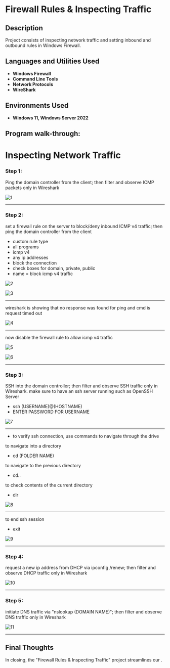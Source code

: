 <h1>Firewall Rules & Inspecting Traffic</h1>

 ### [ ]()

<h2>Description</h2>
Project consists of inspecting network traffic and setting inbound and outbound rules in Windows Firewall.
<br />


<h2>Languages and Utilities Used</h2>

- <b>Windows Firewall</b>
- <b>Command Line Tools</b>
- <b>Network Protocols</b>
- <b>WireShark</b>

<h2>Environments Used </h2>

- <b>Windows 11, Windows Server 2022</b>

<h2>Program walk-through:</h2>


<h1>Inspecting Network Traffic</h1>

<h3>Step 1:  </h3>
<p> Ping the domain controller from the client; then filter and observe ICMP packets only in Wireshark </p>

![1](https://github.com/user-attachments/assets/bdfcedef-da30-4820-b518-ef3e61923649)


____


<h3>Step 2:</h3>
<p> set a firewall rule on the server to block/deny inbound ICMP v4 traffic; then ping the domain controller from the client</p>

- custom rule type
- all programs
- icmp v4
- any ip addresses
- block the connection
- check boxes for domain, private, public
- name = block icmp v4 traffic

![2](https://github.com/user-attachments/assets/9f0f06e1-4bc0-4a1d-b0aa-35f7e1e4c8ab)


![3](https://github.com/user-attachments/assets/29ecf21a-1a04-465b-a70a-4e0bc3d2cdf1)

____

wireshark is showing that no response was found for ping and cmd is request timed out

![4](https://github.com/user-attachments/assets/ffd85b6a-d12d-49c8-990d-eb8d0de75cb4)


____
now disable the firewall rule to allow icmp v4 traffic

![5](https://github.com/user-attachments/assets/86204ee9-7273-4fc4-9cd7-ae584dcfc7f2)

![6](https://github.com/user-attachments/assets/53d3cc09-23ef-4437-a1bc-2b911ce6070f)


____


<h3>Step 3: </h3>
<p>SSH into the domain controller; then filter and observe SSH traffic only in Wireshark. make sure to have an ssh server running such as OpenSSH Server</p>


- ssh (USERNAME)@(HOSTNAME)
- ENTER PASSWORD FOR USERNAME

![7](https://github.com/user-attachments/assets/2eb02079-de1c-44b9-837a-71f956783b23)

____

- to verify ssh connection, use commands to navigate through the drive

to navigate into a directory
- cd (FOLDER NAME)

to navigate to the previous directory
- cd.. 

to check contents of the current directory
- dir




![8](https://github.com/user-attachments/assets/e0aa7a19-595c-423f-8eaa-535f7c38332f)


____

to end ssh session
- exit


![9](https://github.com/user-attachments/assets/eb461205-b4b2-4e4c-8634-d6cca90afcee)



____



<h3>Step 4: </h3>
<p>request a new ip address from DHCP via ipconfig /renew; then filter and observe DHCP traffic only in Wireshark</p>


![10](https://github.com/user-attachments/assets/99589e9d-b002-4175-8172-07cfcb7b208c)



____


<h3>Step 5: </h3>
<p>initiate DNS traffic via "nslookup (DOMAIN NAME)"; then filter and observe DNS traffic only in Wireshark</p>


![11](https://github.com/user-attachments/assets/0f986437-e9ae-4ca3-bcbc-640e25707b08)


____



<h2> Final Thoughts </h2>

<p> In closing, the "Firewall Rules & Inspecting Traffic" project streamlines our  .</p>
